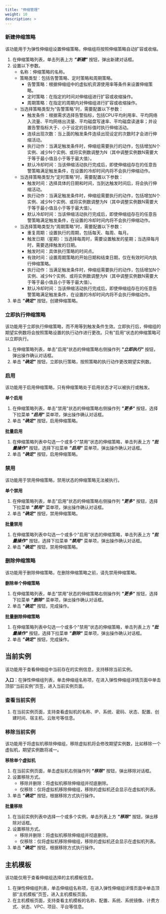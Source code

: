 ```yaml
---
title: "伸缩管理"
weight: 10
description: >
---
```


### 新建伸缩策略

该功能用于为弹性伸缩组设置伸缩策略，伸缩组将按照伸缩策略自动扩容或收缩。

1. 在伸缩策略列表，单击列表上方 **_"新建"_** 按钮，弹出新建对话框。
2. 设置以下参数。
   - 名称：伸缩策略的名称。
   - 策略类型：包括告警策略、定时策略和周期策略。
       - 告警策略：根据伸缩组中的虚拟机资源使用率等条件来设置伸缩策略。
       - 定时策略：在指定的时间对伸缩组进行扩容或收缩操作。
       - 周期策略：在指定的周期内对伸缩组进行扩容或收缩操作。
   - 当选择策略类型为“告警策略”时，需要配置以下参数：
       - 触发条件：根据需求选择告警指标，包括CPU平均利用率、平均网络入流量、平均网络出流量、平均磁盘写速率、平均磁盘读速率；并设置告警指标大于、小于设定的目标值时执行伸缩活动。
       - 连续出现次数：当上面的触发条件连续出现设定的次数时才会进行伸缩活动。
       - 执行动作：当满足触发条件时，伸缩组需要执行的动作，包括增加N个实例、减少N个实例、或将实例数调整为N（其中调整实例数N需要大于等于最小值且小于等于最大值）。
       - 默认冷却时间：当该伸缩活动执行完成后，即使伸缩组存在的任意告警策略满足触发条件，在设置的冷却时间内将不会执行伸缩动作。
   - 当选择策略类型为“定时策略”时，需要配置以下参数：
       - 触发时间：选择具体的日期和时间，当到达触发时间后，将会执行伸缩活动。
       - 执行动作：当满足触发条件时，伸缩组需要执行的动作，包括增加N个实例、减少N个实例、或将实例数调整为N（其中调整实例数N需要大于等于最小值且小于等于最大值）。
       - 默认冷却时间：当该伸缩活动执行完成后，即使伸缩组存在的任意告警策略满足触发条件，在设置的冷却时间内将不会执行伸缩动作。
   - 当选择策略类型为“周期策略”时，需要配置以下参数：
       - 重复周期：设置执行的周期，包括每天、每周、每月。
       - 触发日期（星期）：当选择每周时，需要设置触发的星期；当选择每月时，需要选择触发的日期。
       - 触发时间：具体执行策略的时间点。
       - 有效时间：设置周期策略的开始日期和结束日期，仅在有效时间内执行伸缩策略。
       - 执行动作：当满足触发条件时，伸缩组需要执行的动作，包括增加N个实例、减少N个实例、或将实例数调整为N（其中调整实例数N需要大于等于最小值且小于等于最大值）。
       - 默认冷却时间：当该伸缩活动执行完成后，即使伸缩组存在的任意告警策略满足触发条件，在设置的冷却时间内将不会执行伸缩动作。
3. 单击 **_"确定"_** 按钮，创建伸缩策略。


### 立即执行伸缩策略

该功能用于立即执行伸缩策略，而不用等到触发条件生效。立即执行后，伸缩组的期望实例数将会按照策略设置的执行动作进行更改。只有"启用"状态的伸缩策略可以立即执行。

1. 在伸缩策略列表，单击"启用"状态的伸缩策略右侧操作列 **_"立即执行"_** 按钮，弹出操作确认对话框。
2. 单击 **_"确定"_** 按钮，立即执行策略，按照策略的执行动作更改期望实例数。

### 启用

该功能用于启用伸缩策略，只有伸缩策略处于启用状态才可以被执行或触发。

**单个启用**

1. 在伸缩策略列表，单击"禁用"状态的伸缩策略右侧操作列 **_"更多"_** 按钮，选择下拉菜单 **_"启用"_** 菜单项，弹出操作确认对话框。
2. 单击 **_"确定"_** 按钮，启用伸缩策略。

**批量启用**

1. 在伸缩策略列表中勾选一个或多个"禁用"状态的伸缩策略，单击列表上方 **_"批量操作"_** 按钮，选择下拉菜单 **_"启用"_** 菜单项，弹出操作确认对话框。
2. 单击 **_"确定"_** 按钮，启用伸缩策略。

### 禁用

该功能用于禁用伸缩策略，禁用状态的伸缩策略无法被执行。

**单个禁用**

1. 在伸缩策略列表，单击"启用"状态的伸缩策略右侧操作列 **_"更多"_** 按钮，选择下拉菜单 **_"禁用"_** 菜单项，弹出操作确认对话框。
2. 单击 **_"确定"_** 按钮，禁用伸缩策略。

**批量禁用**

1. 在伸缩策略列表中勾选一个或多个"启用"状态的伸缩策略，单击列表上方 **_"批量操作"_** 按钮，选择下拉菜单 **_"禁用"_** 菜单项，弹出操作确认对话框。
2. 单击 **_"确定"_** 按钮，禁用伸缩策略。


### 删除伸缩策略

该功能用于删除伸缩策略，在删除伸缩策略之前，请先禁用伸缩策略。

**删除单个伸缩策略**

1. 在伸缩策略列表，单击"禁用"状态的伸缩策略右侧操作列 **_"更多"_** 按钮，选择下拉菜单 **_"删除"_** 菜单项，弹出操作确认对话框。
2. 单击 **_"确定"_** 按钮，完成操作。

**批量删除伸缩策略**

1. 在伸缩策略列表中勾选一个或多个"禁用"状态的伸缩策略，单击列表上方 **_"批量操作"_** 按钮，选择下拉菜单 **_"删除"_** 菜单项，弹出操作确认对话框。
2. 单击 **_"确定"_** 按钮，完成操作。



## 当前实例

该功能用于查看伸缩组中当前存在的实例信息，支持移除当前实例。

**入口**：在弹性伸缩组列表，单击伸缩组名称项，在进入弹性伸缩组详情页面中单击顶部“当前实例”页签，进入当前实例页面。

### 查看当前实例

1. 在当前实例页面，支持查看虚拟机的名称、IP、系统、密码、状态、配置、创建时间、宿主机、云账号等信息。

### 移除当前实例

该功能用于将虚拟机移除伸缩组，移除虚拟机将会修改期望实例数，比如移除一个虚拟机，期望实例数将减一。

**移除单个虚拟机**

1. 在当前实例页面，单击虚拟机右侧操作列 **_"移除"_** 按钮，弹出移除对话框。
2. 设置移除方式。
   - 移除并删除：将虚拟机移除伸缩组并彻底删除。
   - 仅移除：仅将虚拟机移除伸缩组，移除的虚拟机还会显示在虚拟机列表。
3. 单击 **_"确定"_** 按钮，根据移除方式执行操作。

**批量移除**

1. 在当前实例列表中选择一个或多个实例，单击列表上方 **_"移除"_** 按钮，弹出移除对话框。
2. 设置移除方式。
   - 移除并删除：将虚拟机移除伸缩组并彻底删除。
   - 仅移除：仅将虚拟机移除伸缩组，移除的虚拟机还会显示在虚拟机列表。
3. 单击 **_"确定"_** 按钮，根据移除方式执行操作。

## 主机模板

该功能仅用于查看伸缩组选择的主机模板信息。

1. 在弹性伸缩组列表，单击伸缩组名称项，在进入弹性伸缩组详情页面中单击顶部“主机模板”页签，进入主机模板页面。
2. 在主机模板页面，支持查看主机模板的名称、配置、系统、系统镜像、计费方式、状态、VPC、项目、平台等信息。